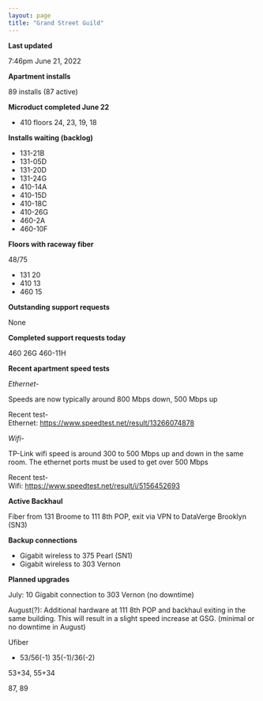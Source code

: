 ```yaml
---
layout: page
title: "Grand Street Guild"
---
```

**Last updated**

7:46pm June 21, 2022

**Apartment installs**

89 installs (87 active)

**Microduct completed June 22**

- 410 floors 24, 23, 19, 18

**Installs waiting (backlog)**

- 131-21B
- 131-05D
- 131-20D
- 131-24G
- 410-14A  
- 410-15D
- 410-18C
- 410-26G
- 460-2A
- 460-10F

**Floors with raceway fiber**

48/75

- 131 20
- 410 13
- 460 15

**Outstanding support requests**

None

**Completed support requests today**

460 26G
460-11H

**Recent apartment speed tests**

*Ethernet-*

Speeds are now typically around 800 Mbps down, 500 Mbps up  

Recent test-  
Ethernet: https://www.speedtest.net/result/13266074878

*Wifi-*

TP-Link wifi speed is around 300 to 500 Mbps up and down in the same room. The ethernet ports must be used to get over 500 Mbps  

Recent test-  
Wifi: https://www.speedtest.net/result/i/5156452693

**Active Backhaul**

Fiber from 131 Broome to 111 8th POP, exit via VPN to DataVerge Brooklyn (SN3)

**Backup connections**

- Gigabit wireless to 375 Pearl (SN1)
- Gigabit wireless to 303 Vernon

**Planned upgrades**

July: 10 Gigabit connection to 303 Vernon (no downtime)

August(?): Additional hardware at 111 8th POP and backhaul exiting in the same building. This will result in a slight speed increase at GSG. (minimal or no downtime in August)

Ufiber 

- 53/56(-1) 35(-1)/36(-2)


53+34, 55+34

87, 89


